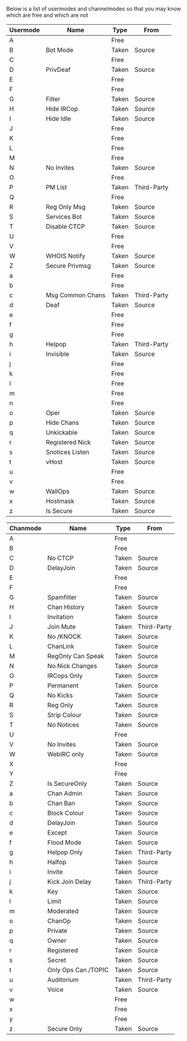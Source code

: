 Below is a list of usermodes and channelmodes so that you may know which are free and which are not

| Usermode | Name | Type | From |
|------|------|--------|----|
A | | Free |
B | Bot Mode | Taken | Source
C | | Free |
D | PrivDeaf | Taken | Source
E | | Free |
F | | Free |
G | Filter | Taken | Source
H | Hide IRCop | Taken | Source
I | Hide Idle | Taken | Source
J | | Free |
K | | Free |
L | | Free |
M | | Free |
N | No Invites | Taken | Source
O | | Free |
P | PM List | Taken | Third-Party
Q | | Free |
R | Reg Only Msg | Taken | Source
S | Services Bot | Taken | Source
T | Disable CTCP | Taken | Source
U | | Free |
V | | Free |
W | WHOIS Notify | Taken | Source
Z | Secure Privmsg | Taken | Source
a | | Free |
b | | Free |
c | Msg Common Chans | Taken | Third-Party
d | Deaf | Taken | Source
e | | Free |
f | | Free |
g | | Free |
h | Helpop | Taken | Third-Party
i | Invisible | Taken | Source
j | | Free |
k | | Free |
l | | Free |
m | | Free |
n | | Free |
o | Oper | Taken | Source
p | Hide Chans | Taken | Source
q | Unkickable | Taken | Source
r | Registered Nick | Taken | Source
s | Snotices Listen | Taken | Source
t | vHost | Taken | Source
u | | Free |
v | | Free |
w | WallOps | Taken | Source
x | Hostmask | Taken | Source
z | Is Secure | Taken | Source



| Chanmode | Name | Type | From |
|------|------|--------|----|
A | | Free |
B | | Free |
C | No CTCP | Taken | Source
D | DelayJoin | Taken | Source
E | | Free |
F | | Free |
G | Spamfilter | Taken | Source
H | Chan History | Taken | Source
I | Invitation | Taken | Source
J | Join Mute | Taken | Third-Party
K | No /KNOCK | Taken | Source
L | ChanLink | Taken | Source
M | RegOnly Can Speak | Taken | Source
N | No Nick Changes | Taken | Source
O | IRCops Only | Taken | Source
P | Permanent | Taken | Source
Q | No Kicks | Taken | Source
R | Reg Only | Taken | Source
S | Strip Colour | Taken | Source
T | No Notices | Taken | Source
U | | Free |
V | No Invites | Taken | Source
W | WebIRC only | Taken | Source
X | | Free |
Y | | Free |
Z | Is SecureOnly | Taken | Source
a | Chan Admin | Taken | Source
b | Chan Ban | Taken | Source
c | Block Colour | Taken | Source
d | DelayJoin | Taken | Source
e | Except | Taken | Source
f | Flood Mode | Taken | Source
g | Helpop Only | Taken | Third-Party
h | Halfop | Taken | Source
i | Invite | Taken | Source
j | Kick Join Delay | Taken | Third-Party
k | Key | Taken | Source
l | Limit | Taken | Source
m | Moderated | Taken | Source
o | ChanOp | Taken | Source
p | Private | Taken | Source
q | Owner | Taken | Source
r | Registered | Taken | Source
s | Secret | Taken | Source
t | Only Ops Can /TOPIC | Taken | Source
u | Auditorium | Taken | Third-Party
v | Voice | Taken | Source
w | | Free |
x | | Free |
y | | Free |
z | Secure Only | Taken | Source
